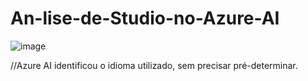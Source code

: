 # An-lise-de-Studio-no-Azure-AI

![image](https://github.com/user-attachments/assets/bc644fff-304c-4a95-83cd-80171f9d199a)


//Azure AI identificou o idioma utilizado, sem precisar pré-determinar.


